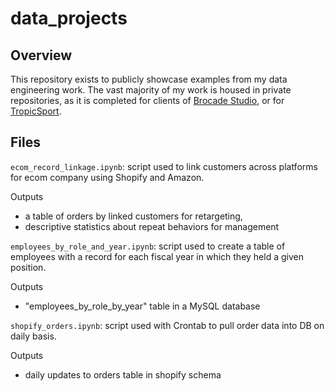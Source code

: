 # data_projects

## Overview

This repository exists to publicly showcase examples from my data engineering work. The vast majority of my work is housed in private repositories, as it is completed for clients of [Brocade Studio](brocade.studio), or for [TropicSport](tropicsport.com).

## Files

`ecom_record_linkage.ipynb`: script used to link customers across platforms for ecom company using Shopify and Amazon. 

Outputs
-  a table of orders by linked customers for retargeting, 
-  descriptive statistics about repeat behaviors for management

`employees_by_role_and_year.ipynb`: script used to create a table of employees with a record for each fiscal year in which they held a given position.

Outputs
- "employees_by_role_by_year" table in a MySQL database

`shopify_orders.ipynb`: script used with Crontab to pull order data into DB on daily basis.

Outputs
- daily updates to orders table in shopify schema
